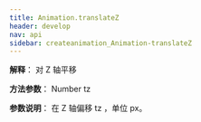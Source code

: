 ```yaml
---
title: Animation.translateZ
header: develop
nav: api
sidebar: createanimation_Animation-translateZ
---
```

 
 
**解释**： 对 Z 轴平移

**方法参数**： Number  tz

**参数说明**： 在 Z 轴偏移 tz ，单位 px。

